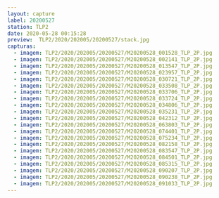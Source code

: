 ```yaml
---
layout: capture
label: 20200527
station: TLP2
date: 2020-05-28 00:15:28
preview:  TLP2/2020/202005/20200527/stack.jpg
capturas:
  - imagem: TLP2/2020/202005/20200527/M20200528_001528_TLP_2P.jpg
  - imagem: TLP2/2020/202005/20200527/M20200528_002141_TLP_2P.jpg
  - imagem: TLP2/2020/202005/20200527/M20200528_013547_TLP_2P.jpg
  - imagem: TLP2/2020/202005/20200527/M20200528_023957_TLP_2P.jpg
  - imagem: TLP2/2020/202005/20200527/M20200528_030721_TLP_2P.jpg
  - imagem: TLP2/2020/202005/20200527/M20200528_033508_TLP_2P.jpg
  - imagem: TLP2/2020/202005/20200527/M20200528_033706_TLP_2P.jpg
  - imagem: TLP2/2020/202005/20200527/M20200528_033724_TLP_2P.jpg
  - imagem: TLP2/2020/202005/20200527/M20200528_034806_TLP_2P.jpg
  - imagem: TLP2/2020/202005/20200527/M20200528_035231_TLP_2P.jpg
  - imagem: TLP2/2020/202005/20200527/M20200528_042312_TLP_2P.jpg
  - imagem: TLP2/2020/202005/20200527/M20200528_063803_TLP_2P.jpg
  - imagem: TLP2/2020/202005/20200527/M20200528_074401_TLP_2P.jpg
  - imagem: TLP2/2020/202005/20200527/M20200528_075234_TLP_2P.jpg
  - imagem: TLP2/2020/202005/20200527/M20200528_082158_TLP_2P.jpg
  - imagem: TLP2/2020/202005/20200527/M20200528_083547_TLP_2P.jpg
  - imagem: TLP2/2020/202005/20200527/M20200528_084501_TLP_2P.jpg
  - imagem: TLP2/2020/202005/20200527/M20200528_085315_TLP_2P.jpg
  - imagem: TLP2/2020/202005/20200527/M20200528_090207_TLP_2P.jpg
  - imagem: TLP2/2020/202005/20200527/M20200528_090238_TLP_2P.jpg
  - imagem: TLP2/2020/202005/20200527/M20200528_091033_TLP_2P.jpg
---
```

